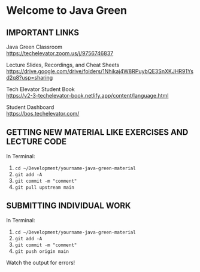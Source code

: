 # Welcome to Java Green

## IMPORTANT LINKS

Java Green Classroom  
<https://techelevator.zoom.us/j/9756746837>

Lecture Slides, Recordings, and Cheat Sheets  
<https://drive.google.com/drive/folders/1Nhikaj4W8RPuybQE3SnXKJHR91Ysd2q8?usp=sharing>

Tech Elevator Student Book  
<https://v2-3-techelevator-book.netlify.app/content/language.html>

Student Dashboard  
<https://bos.techelevator.com/>

## GETTING NEW MATERIAL LIKE EXERCISES AND LECTURE CODE

In Terminal:

1. `cd ~/Development/yourname-java-green-material`
2. `git add -A`
3. `git commit -m "comment"`
4. `git pull upstream main`

## SUBMITTING INDIVIDUAL WORK

In Terminal:

1. `cd ~/Development/yourname-java-green-material`
2. `git add -A`
3. `git commit -m "comment"`
4. `git push origin main`

Watch the output for errors!
